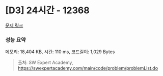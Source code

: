 # [D3] 24시간 - 12368 

[문제 링크](https://swexpertacademy.com/main/code/problem/problemDetail.do?contestProbId=AXsEBlLqedsDFARX) 

### 성능 요약

메모리: 18,404 KB, 시간: 110 ms, 코드길이: 1,029 Bytes



> 출처: SW Expert Academy, https://swexpertacademy.com/main/code/problem/problemList.do